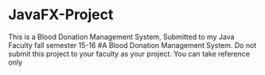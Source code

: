 # JavaFX-Project
This is a Blood Donation Management System, Submitted to my Java Faculty
fall semester 15-16
#A Blood Donation Management System. Do not submit this project to your faculty as your project. You can take reference only

